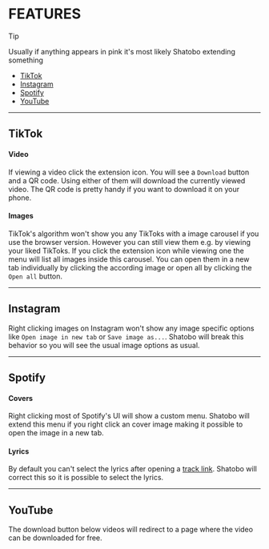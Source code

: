 # FEATURES <!-- omit from toc -->

> [!tip]
> Usually if anything appears in pink it's most likely Shatobo extending something

- [TikTok](#tiktok)
- [Instagram](#instagram)
- [Spotify](#spotify)
- [YouTube](#youtube)

---

## TikTok

#### Video <!-- omit from toc -->
If viewing a video click the extension icon. You will see a `Download` button and a QR code. Using
either of them will download the currently viewed video. The QR code is pretty handy if you want to
download it on your phone.

#### Images <!-- omit from toc -->

TikTok's algorithm won't show you any TikToks with a image carousel if you use the browser version.
However you can still view them e.g. by viewing your liked TikToks. If you click the extension icon
while viewing one the menu will list all images inside this carousel. You can open them in a new tab
individually by clicking the according image or open all by clicking the `Open all` button.

---

## Instagram
Right clicking images on Instagram won't show any image specific options like `Open image in new tab`
or `Save image as...`. Shatobo will break this behavior so you will see the usual image options as
usual.

---

## Spotify

#### Covers <!-- omit from toc -->

Right clicking most of Spotify's UI will show a custom menu. Shatobo will extend this menu if you
right click an cover image making it possible to open the image in a new tab.

#### Lyrics <!-- omit from toc -->

By default you can't select the lyrics after opening a [track link](https://open.spotify.com/track/4ER6nCcTKGMC1405EtHUy5). Shatobo will correct this so it is possible to select the lyrics.

---

## YouTube
The download button below videos will redirect to a page where the video can be downloaded for free.
